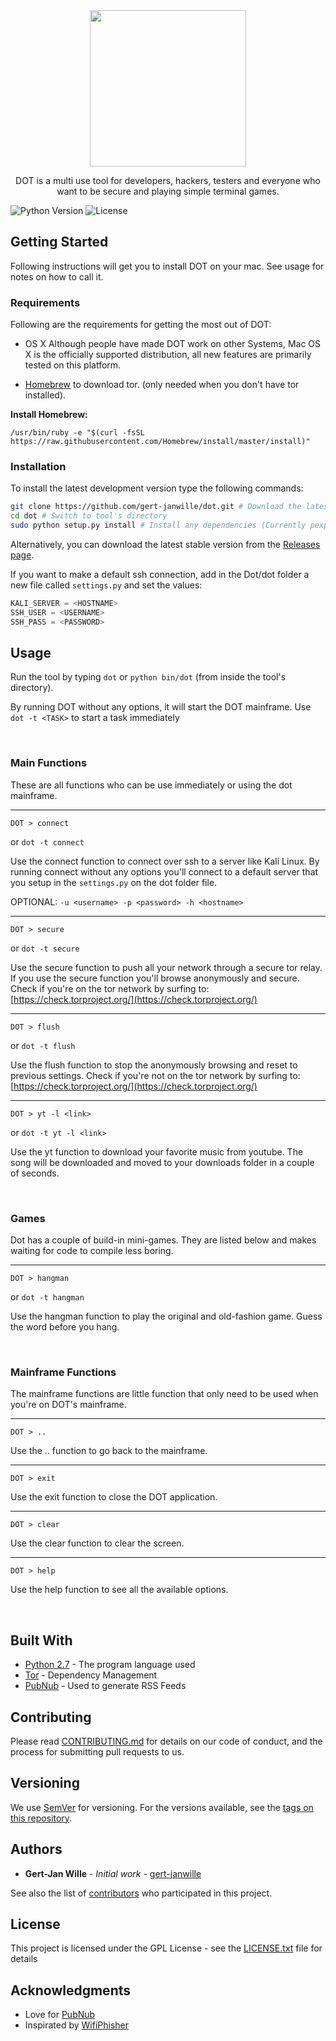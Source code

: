 <div align="center">
  <a href="https://github.com/gert-janwille/dot">
    <img width="250" heigth="250" src="https://raw.github.com/gert-janwille/dot/master/docs/Dot.png">
  </a>
  <br/>
  <p>
    DOT is a multi use tool for developers, hackers, testers and everyone who want to be secure and playing simple terminal games.
  <p>
</div>


![Python Version](https://img.shields.io/badge/python-2.7-blue.svg)
![License](https://img.shields.io/badge/license-GPL-blue.svg)



## Getting Started

Following instructions will get you to install DOT on your mac. See usage for notes on how to call it.

### Requirements

Following are the requirements for getting the most out of DOT:

 - OS X Although people have made DOT work on other Systems, Mac OS X is the officially supported distribution, all new features are primarily tested on this platform.

- [Homebrew](https://brew.sh) to download tor. (only needed when you don't have tor installed).

**Install Homebrew:**
```
/usr/bin/ruby -e "$(curl -fsSL https://raw.githubusercontent.com/Homebrew/install/master/install)"
```

### Installation

To install the latest development version type the following commands:

```bash
git clone https://github.com/gert-janwille/dot.git # Download the latest revision
cd dot # Switch to tool's directory
sudo python setup.py install # Install any dependencies (Currently pexpect, future, youtube_dl, pubnub, tor)
```
Alternatively, you can download the latest stable version from the [Releases page](https://github.com/gert-janwille/dot/tags).

If you want to make a default ssh connection, add in the Dot/dot folder a new file called `settings.py` and set the values:

```python
KALI_SERVER = <HOSTNAME>
SSH_USER = <USERNAME>
SSH_PASS = <PASSWORD>
```

## Usage

Run the tool by typing `dot` or `python bin/dot` (from inside the tool's directory).

By running DOT without any options, it will start the DOT mainframe.
Use `dot -t <TASK>` to start a task immediately


<br/>

### Main Functions
These are all functions who can be use immediately or using the dot mainframe.

***

```shell
DOT > connect
```
or `dot -t connect`


Use the connect function to connect over ssh to a server like Kali Linux. By running connect without any options you'll connect to a default server that you setup in the `settings.py` on the dot folder file.

OPTIONAL: `-u <username> -p <password> -h <hostname>`

***
```shell
DOT > secure
```
or `dot -t secure`


Use the secure function to push all your network through a secure tor relay. If you use the secure function you'll browse anonymously and secure.
Check if you're on the tor network by surfing to: [https://check.torproject.org/](https://check.torproject.org/)

***
```shell
DOT > flush
```
or `dot -t flush`


Use the flush function to stop the anonymously browsing and reset to previous settings. Check if you're not on the tor network by surfing to: [https://check.torproject.org/](https://check.torproject.org/)

***
```shell
DOT > yt -l <link>
```
or `dot -t yt -l <link>`


Use the yt function to download your favorite music from youtube. The song will be downloaded and moved to your downloads folder in a couple of seconds.



<br/>

### Games
Dot has a couple of build-in mini-games. They are listed below and makes waiting for code to compile less boring.

***
```shell
DOT > hangman
```
or `dot -t hangman`


Use the hangman function to play the original and old-fashion game. Guess the word before you hang.



<br/>

### Mainframe Functions
The mainframe functions are little function that only need to be used when you're on DOT's mainframe.

***
```shell
DOT > ..
```


Use the .. function to go back to the mainframe.

***
```shell
DOT > exit
```


Use the exit function to close the DOT application.

***
```shell
DOT > clear
```


Use the clear function to clear the screen.

***
```shell
DOT > help
```


Use the help function to see all the available options.



<br/>

## Built With

* [Python 2.7](https://www.python.org/) - The program language used
* [Tor](https://www.torproject.org) - Dependency Management
* [PubNub](https://www.pubnub.com) - Used to generate RSS Feeds

## Contributing

Please read [CONTRIBUTING.md](CONTRIBUTING.md) for details on our code of conduct, and the process for submitting pull requests to us.

## Versioning

We use [SemVer](http://semver.org/) for versioning. For the versions available, see the [tags on this repository](https://github.com/gert-janwille/dot/tags).

## Authors

* **Gert-Jan Wille** - *Initial work* - [gert-janwille](https://github.com/gert-janwille)

See also the list of [contributors](https://github.com/gert-janwille/dot/contributors) who participated in this project.

## License

This project is licensed under the GPL License - see the [LICENSE.txt](LICENSE.txt) file for details

## Acknowledgments

* Love for [PubNub](https://www.pubnub.com)
* Inspirated by [WifiPhisher](https://github.com/wifiphisher/wifiphisher)
